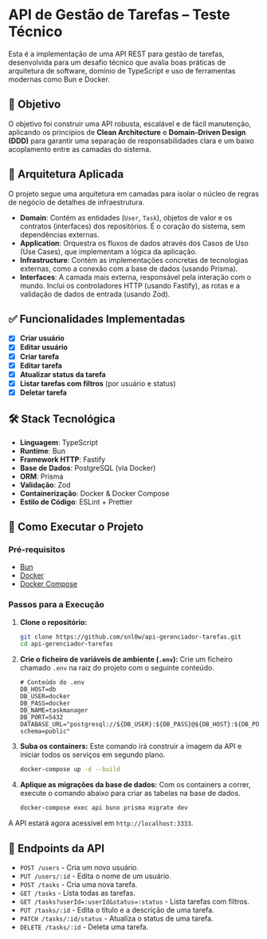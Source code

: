 # API de Gestão de Tarefas – Teste Técnico

Esta é a implementação de uma API REST para gestão de tarefas, desenvolvida para um desafio técnico que avalia boas práticas de arquitetura de software, domínio de TypeScript e uso de ferramentas modernas como Bun e Docker.

## 🎯 Objetivo

O objetivo foi construir uma API robusta, escalável e de fácil manutenção, aplicando os princípios de **Clean Architecture** e **Domain-Driven Design (DDD)** para garantir uma separação de responsabilidades clara e um baixo acoplamento entre as camadas do sistema.

## 🧱 Arquitetura Aplicada

O projeto segue uma arquitetura em camadas para isolar o núcleo de regras de negócio de detalhes de infraestrutura.

- **Domain**: Contém as entidades (`User`, `Task`), objetos de valor e os contratos (interfaces) dos repositórios. É o coração do sistema, sem dependências externas.
- **Application**: Orquestra os fluxos de dados através dos Casos de Uso (Use Cases), que implementam a lógica da aplicação.
- **Infrastructure**: Contém as implementações concretas de tecnologias externas, como a conexão com a base de dados (usando Prisma).
- **Interfaces**: A camada mais externa, responsável pela interação com o mundo. Inclui os controladores HTTP (usando Fastify), as rotas e a validação de dados de entrada (usando Zod).

## ✅ Funcionalidades Implementadas

- [x] **Criar usuário**
- [x] **Editar usuário**
- [x] **Criar tarefa**
- [x] **Editar tarefa**
- [x] **Atualizar status da tarefa**
- [x] **Listar tarefas com filtros** (por usuário e status)
- [x] **Deletar tarefa**

## 🛠️ Stack Tecnológica

- **Linguagem**: TypeScript
- **Runtime**: Bun
- **Framework HTTP**: Fastify
- **Base de Dados**: PostgreSQL (via Docker)
- **ORM**: Prisma
- **Validação**: Zod
- **Containerização**: Docker & Docker Compose
- **Estilo de Código**: ESLint + Prettier

## 🚀 Como Executar o Projeto

### Pré-requisitos

- [Bun](https://bun.sh/docs/installation)
- [Docker](https://docs.docker.com/get-docker/)
- [Docker Compose](https://docs.docker.com/compose/install/)

### Passos para a Execução

1.  **Clone o repositório:**

    ```bash
    git clone https://github.com/snl0w/api-gerenciador-tarefas.git
    cd api-gerenciador-tarefas
    ```

2.  **Crie o ficheiro de variáveis de ambiente (`.env`):**
    Crie um ficheiro chamado `.env` na raiz do projeto com o seguinte conteúdo.

    ```
    # Conteúdo do .env
    DB_HOST=db
    DB_USER=docker
    DB_PASS=docker
    DB_NAME=taskmanager
    DB_PORT=5432
    DATABASE_URL="postgresql://${DB_USER}:${DB_PASS}@${DB_HOST}:${DB_PORT}/${DB_NAME}?schema=public"
    ```

3.  **Suba os containers:**
    Este comando irá construir a imagem da API e iniciar todos os serviços em segundo plano.

    ```bash
    docker-compose up -d --build
    ```

4.  **Aplique as migrações da base de dados:**
    Com os containers a correr, execute o comando abaixo para criar as tabelas na base de dados.
    ```bash
    docker-compose exec api bunx prisma migrate dev
    ```

A API estará agora acessível em `http://localhost:3333`.

## 🧪 Endpoints da API

- `POST /users` - Cria um novo usuário.
- `PUT /users/:id` - Edita o nome de um usuário.
- `POST /tasks` - Cria uma nova tarefa.
- `GET /tasks` - Lista todas as tarefas.
- `GET /tasks?userId=:userId&status=:status` - Lista tarefas com filtros.
- `PUT /tasks/:id` - Edita o título e a descrição de uma tarefa.
- `PATCH /tasks/:id/status` - Atualiza o status de uma tarefa.
- `DELETE /tasks/:id` - Deleta uma tarefa.
